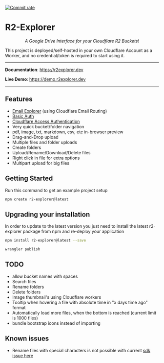 [![Commit rate](https://img.shields.io/github/commit-activity/m/G4brym/R2-Explorer?label=Commits&style=social)](https://github.com/G4brym/R2-Explorer/commits/main)

# R2-Explorer

<p align="center">
    <em>A Google Drive Interface for your Cloudflare R2 Buckets!</em>
</p>

<p>
  This project is deployed/self-hosted in your own Cloudflare Account as a Worker, and no credential/token is required to
  start using it.
</p>

---

**Documentation**: <a href="https://r2explorer.dev" target="_blank">https://r2explorer.dev</a>

**Live Demo**: <a href="https://demo.r2explorer.dev" target="_blank">https://demo.r2explorer.dev</a>

---

## Features

- [Email Explorer](https://r2explorer.dev/guides/setup-email-explorer/) (using Cloudflare Email Routing)
- [Basic Auth](https://r2explorer.dev/getting-started/security/#basic-auth)
- [Cloudflare Access Authentication](https://r2explorer.dev/getting-started/security/)
- Very quick bucket/folder navigation
- pdf, image, txt, markdown, csv, etc in-browser preview
- Drag-and-Drop upload
- Multiple files and folder uploads
- Create folders
- Upload/Rename/Download/Delete files
- Right click in file for extra options
- Multipart upload for big files

## Getting Started

Run this command to get an example project setup

```bash
npm create r2-explorer@latest
```

## Upgrading your installation

In order to update to the latest version you just need to install the latest r2-explorer package from npm and re-deploy
your application

```bash
npm install r2-explorer@latest --save
```

```bash
wrangler publish
```

## TODO

- allow bucket names with spaces
- Search files
- Rename folders
- Delete folders
- Image thumbnail's using Cloudflare workers
- Tooltip when hovering a file with absolute time in "x days time ago" format
- Automatically load more files, when the bottom is reached (current limit is 1000 files)
- bundle bootstrap icons instead of importing

## Known issues

- Rename files with special characters is not possible with
  current [sdk issue here](https://github.com/aws/aws-sdk-js/issues/1949)
